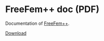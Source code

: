 # FreeFem++ doc (PDF)

Documentation of [FreeFem++](http://www.freefem.org/).

[Download](https://github.com/FreeFem/FreeFem-doc-pdf/raw/master/freefem%2B%2Bdoc.pdf)
